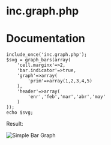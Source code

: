 inc.graph.php
=============

Documentation
=============


```
include_once('inc.graph.php');
$svg = graph_bars(array(
	'cell.marginx'=>2,
	'bar.indicator'=>true,
	'graph'=>array(
		'prim'=>array(1,2,3,4,5)
	),
	'header'=>array(
		'enr','feb','mar','abr','may'
	)
));
echo $svg;
```

Result:

![Simple Bar Graph](http://i.imgur.com/uuhzjo9.png "Simple Bar Graph")
